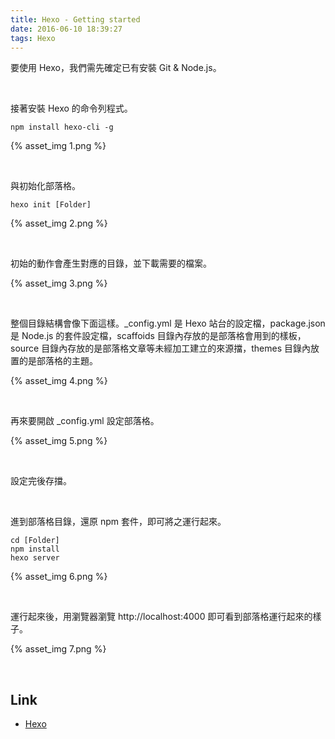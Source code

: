 ```yaml
---
title: Hexo - Getting started
date: 2016-06-10 18:39:27
tags: Hexo
---
```


要使用 Hexo，我們需先確定已有安裝 Git & Node.js。  

<!-- More -->

<br/>


接著安裝 Hexo 的命令列程式。  

    npm install hexo-cli -g

{% asset_img 1.png %}

<br/>


與初始化部落格。  

    hexo init [Folder]

{% asset_img 2.png %}

<br/>


初始的動作會產生對應的目錄，並下載需要的檔案。  

{% asset_img 3.png %}

<br/>


整個目錄結構會像下面這樣。_config.yml 是 Hexo 站台的設定檔，package.json 是 Node.js 的套件設定檔，scaffoids 目錄內存放的是部落格會用到的樣板，source 目錄內存放的是部落格文章等未經加工建立的來源擋，themes 目錄內放置的是部落格的主題。  

{% asset_img 4.png %}

<br/>


再來要開啟 _config.yml 設定部落格。  

{% asset_img 5.png %}

<br/>  


設定完後存擋。  

<br/>


進到部落格目錄，還原 npm 套件，即可將之運行起來。 

    cd [Folder]
    npm install
    hexo server 

{% asset_img 6.png %}

<br/>


運行起來後，用瀏覽器瀏覽 http://localhost:4000 即可看到部落格運行起來的樣子。  

{% asset_img 7.png %}

<br/>


Link
---
* [Hexo](https://hexo.io/)
